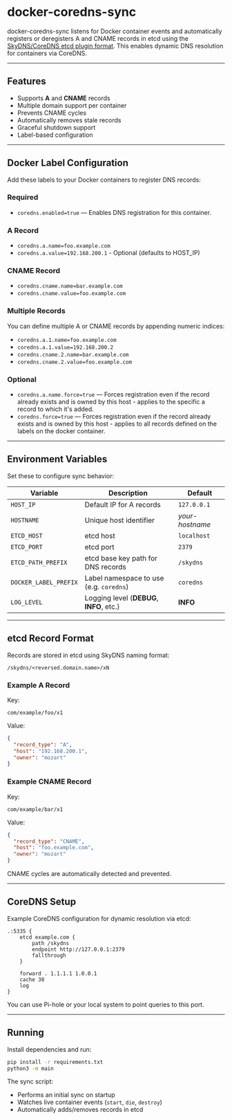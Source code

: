 # docker-coredns-sync

docker-coredns-sync listens for Docker container events and automatically registers or deregisters A and CNAME records in etcd using the [SkyDNS/CoreDNS etcd plugin format](https://coredns.io/plugins/etcd/). This enables dynamic DNS resolution for containers via CoreDNS.

---

## Features
* Supports **A** and **CNAME** records
* Multiple domain support per container
* Prevents CNAME cycles
* Automatically removes stale records
* Graceful shutdown support
* Label-based configuration

---

## Docker Label Configuration

Add these labels to your Docker containers to register DNS records:

### Required
* `coredns.enabled=true` — Enables DNS registration for this container.

### A Record

* `coredns.a.name=foo.example.com`
* `coredns.a.value=192.168.200.1` -  Optional (defaults to HOST_IP)

### CNAME Record

* `coredns.cname.name=bar.example.com`
* `coredns.cname.value=foo.example.com`

### Multiple Records

You can define multiple A or CNAME records by appending numeric indices:

* `coredns.a.1.name=foo.example.com`
* `coredns.a.1.value=192.168.200.2`
* `coredns.cname.2.name=bar.example.com`
* `coredns.cname.2.value=foo.example.com`

### Optional
* `coredns.a.name.force=true` — Forces registration even if the record already exists and is owned by this host - applies to the specific a record to which it's added.
* `coredns.force=true` — Forces registration even if the record already exists and is owned by this host - applies to all records defined on the labels on the docker container.

---

## Environment Variables

Set these to configure sync behavior:

| Variable | Description | Default |
| --- | --- | --- |
| `HOST_IP` | Default IP for A records | `127.0.0.1` |
| `HOSTNAME` | Unique host identifier | *your-hostname* |
| `ETCD_HOST` | etcd host | `localhost` |
| `ETCD_PORT` | etcd port | `2379` |
| `ETCD_PATH_PREFIX` | etcd base key path for DNS records | `/skydns` |
| `DOCKER_LABEL_PREFIX` | Label namespace to use (e.g. `coredns`) | `coredns` |
| `LOG_LEVEL` | Logging level (**DEBUG**, **INFO**, etc.) | **INFO** |
---

## etcd Record Format

Records are stored in etcd using SkyDNS naming format:
```
/skydns/<reversed.domain.name>/xN
```

### Example A Record

Key:
```
com/example/foo/x1
```

Value:
```json
{
  "record_type": "A",
  "host": "192.168.200.1",
  "owner": "mozart"
}
```

### Example CNAME Record

Key:
```
com/example/bar/x1
```

Value:
```json
{
  "record_type": "CNAME",
  "host": "foo.example.com",
  "owner": "mozart"
}
```

CNAME cycles are automatically detected and prevented.

---

## CoreDNS Setup

Example CoreDNS configuration for dynamic resolution via etcd:

```hcl
.:5335 {
    etcd example.com {
        path /skydns
        endpoint http://127.0.0.1:2379
        fallthrough
    }

    forward . 1.1.1.1 1.0.0.1
    cache 30
    log
}
```

You can use Pi-hole or your local system to point queries to this port.

---

## Running

Install dependencies and run:

```bash
pip install -r requirements.txt
python3 -m main
```

The sync script:
* Performs an initial sync on startup
* Watches live container events (`start`, `die`, `destroy`)
* Automatically adds/removes records in etcd
